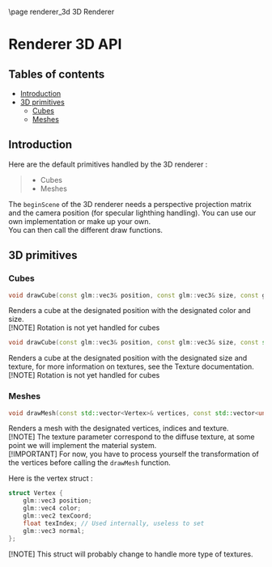 \page renderer_3d 3D Renderer
# Renderer 3D API
## Tables of contents
- [Introduction](#introduction)
- [3D primitives](#3d-primitives)
    - [Cubes](#cubes)
    - [Meshes](#meshes)

## Introduction
Here are the default primitives handled by the 3D renderer :
> - Cubes
> - Meshes

The `beginScene` of the 3D renderer needs a perspective projection matrix and the camera position (for specular lighthing handling). You can use our own implementation or make up your own.  
You can then call the different draw functions.
## 3D primitives
### Cubes
```c++
void drawCube(const glm::vec3& position, const glm::vec3& size, const glm::vec4& color) const;
```
Renders a cube at the designated position with the designated color and size.  
[!NOTE]
Rotation is not yet handled for cubes
```c++
void drawCube(const glm::vec3& position, const glm::vec3& size, const std::shared_ptr<Texture2D>& texture) const;
```
Renders a cube at the designated position with the designated size and texture, for more information on textures, see the Texture documentation.  
[!NOTE]
Rotation is not yet handled for cubes
### Meshes
```c++
void drawMesh(const std::vector<Vertex>& vertices, const std::vector<unsigned int>& indices, const std::shared_ptr<Texture2D>& texture) const;
```
Renders a mesh with the designated vertices, indices and texture.  
[!NOTE]
The texture parameter correspond to the diffuse texture, at some point we will implement the material system.  
[!IMPORTANT]
For now, you have to process yourself the transformation of the vertices before calling the `drawMesh` function.

Here is the vertex struct :
```c++
struct Vertex {
    glm::vec3 position;
    glm::vec4 color;
    glm::vec2 texCoord;
    float texIndex; // Used internally, useless to set
    glm::vec3 normal;
};
```
[!NOTE]
This struct will probably change to handle more type of textures.